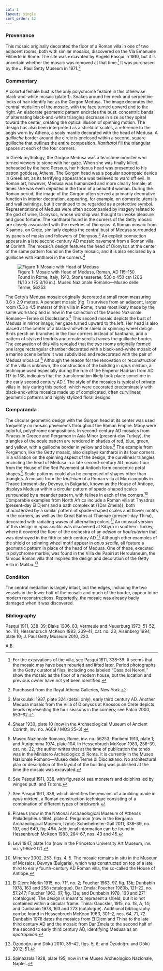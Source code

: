 ```yaml
---
cat: 1
layout: single
sort_order: 12
---
```

### Provenance

This mosaic originally decorated the floor of a Roman villa in one of two adjacent rooms, both with similar mosaics, discovered on the Via Emanuele Filiberto in Rome. The site was excavated by Angelo Pasqui in 1910, but it is uncertain whether the mosaic was removed at that time.[^1] It was purchased by the J. Paul Getty Museum in 1971.[^2]

### Commentary

A colorful female bust is the only polychrome feature in this otherwise black-and-white mosaic (plate 1). Snakes around her neck and serpentine locks of hair identify her as the Gorgon Medusa. The image decorates the central medallion of the mosaic, with the face turned upward and to the right. An elaborate geometric pattern encircles the bust: concentric bands of alternating black-and-white triangles decrease in size as they spiral toward the center, creating the optical illusion of spinning motion. The design has also been interpreted as a shield of scales, a reference to the aegis worn by Athena, a scaly mantle decorated with the head of Medusa. A <span class="popup definition" id="def_guilloche">*guilloche*</span> border around the circle is enclosed within a second, square guilloche that outlines the entire composition. <span class="popup definition" id="def_kantharoi">*Kantharoi*</span> fill the triangular spaces at each of the four corners.

In Greek mythology, the Gorgon Medusa was a fearsome monster who turned viewers to stone with her gaze. When she was finally killed, beheaded by the hero Perseus, her hideous head was presented to his patron goddess, Athena. The Gorgon head was a popular apotropaic device in Greek art, as its terrifying appearance was believed to ward off evil. In Roman art, however, Medusa was humanized and more clearly female; at times she was even depicted in the form of a beautiful woman. During the Roman period, the image of the Gorgon often served a primarily decorative function in interior decoration, appearing, for example, on domestic utensils and wall paintings, but it continued to be regarded as a protective symbol. Representations of Medusa were often accompanied by imagery related to the god of wine, Dionysos, whose worship was thought to invoke pleasure and good fortune. The kantharoi found in the corners of the Getty mosaic are closely associated with the revelries of Dionysos. A Roman mosaic from <span class="popup location" id="location_23373">Kisamos</span>, on Crete, similarly depicts the central bust of Medusa surrounded by panels of masks and followers of Dionysos.[^3] An explicit connection appears in a late second-century AD mosaic pavement from a <span class="popup pic" id="pic_01">Roman villa</span> at <span class="popup location" id="location_17070">Corinth</span>. The mosaic’s design features the head of Dionysos at the center of the same pattern found on the Getty mosaic, and it is also enclosed by a guilloche with kantharoi in the corners.[^4]

<figure markdown="0" class="inline-figure" id="fig01">
  <img src='<%= image_path("figures/fig01.jpg") %>' alt="Figure 1: Mosaic with Head of Medusa" />
  <figcaption>Figure 1: Mosaic with Head of Medusa, Roman, AD 115–150. Found in Rome, Italy, 1910. Stone tesserae, 530 x 450 cm (206 11/16 x 175 3/16 in.). Museo Nazionale Romano—Museo delle Terme, 56253</figcaption>
</figure>

The Getty’s Medusa mosaic originally decorated a small room measuring 3.6 x 2.9 meters. A pendant mosaic (fig. 1) survives from an adjacent, larger room (5.3 x 4.5 meters) of this villa in Rome; it was most likely made by the same workshop and is now in the collection of the Museo Nazionale Romano—Terme di Diocleziano.[^5] This second mosaic depicts the bust of Medusa in mirror image, her gaze turned upward to the left. Her head is also placed at the center of a black-and-white shield or spinning wheel design. Birds perch on branches in the four corners instead of kantharoi, and a pattern of stylized tendrils and ornate scrolls frames the guilloche border. The excavation of this villa revealed that the two rooms originally formed one large rectangular chamber decorated with a black-and-white mosaic of a marine scene before it was subdivided and redecorated with the pair of Medusa mosaics.[^6] Although the reason for the renovation or reconstruction of the villa is unknown, the construction of the building in <span class="popup definition" id="def_opus-mixtum">*opus mixtum*</span>, a technique used especially during the rule of the Emperor Hadrian from AD 117 to 138, indicates that the transformation likely took place sometime in the early second century AD.[^7] The style of the mosaics is typical of private villas in Italy during this period, which were decorated predominately with black-and-white mosaics made up of complicated, often curvilinear, geometric patterns and highly stylized floral designs.

### Comparanda

The circular geometric design with the Gorgon head at its center was used frequently on mosaic pavements throughout the Roman Empire. Many were colorful, polychrome compositions. In second-century AD <span class="popup pic" id="pic_02">mosaics</span> from <span class="popup location" id="location_22389">Piraeus</span> in Greece and <span class="popup location" id="location_21158">Pergamon</span> in Asia Minor (present-day Turkey), the triangles of the scale pattern are rendered in shades of red, blue, green, and yellow, with a guilloche border in yellow and blue.[^8] The <span class="popup pic" id="pic_03">example from Pergamon</span>, like the Getty mosaic, also displays kantharoi in its four corners. In a variation on the spinning aspect of the design, the curvilinear triangles encircling the head of Medusa in a late second-century AD mosaic floor from the <span class="popup pic" id="pic_04">House of the Red Pavement</span> at Antioch form concentric petal shapes.[^9] Scale patterns could also be composed of shapes other than triangles. A mosaic from the <span class="popup definition" id="def_triclinium">*triclinium*</span> of a Roman villa at <span class="popup location" id="location_216878">Marcianopolis</span> in Thrace (present-day Devnya, in Bulgaria), known as the <span class="popup pic" id="pic_05">House of Antiope</span>, displays Medusa within a circular pattern of spade-shaped scales surrounded by a meander pattern, with felines in each of the corners.[^10] Comparable examples from North Africa include a Roman villa at <span class="popup location" id="location_21592">Thysdrus</span> (present-day El Djem) and a <span class="popup pic" id="pic_06">bath complex</span> at {{Dar Zmela}}, both characterized by a similar pattern of spade-shaped scales and flower motifs in the corners, as well as the Great Baths at <span class="popup location" id="location_21865">Thaenae</span> (present-day Thina), decorated with radiating waves of alternating colors.[^11] An unusual version of this design in <span class="popup definition" id="def_opus-sectile">*opus sectile*</span> was discovered at <span class="popup location" id="location_27746">Kibyra</span> in southern Turkey, where it covered the <span class="popup pic" id="pic_07">floor of the orchestra</span> of an <span class="popup definition" id="def_odeion">*odeion*</span> or <span class="popup definition" id="def_bouleuterion">*bouleuterion*</span> that was destroyed in the fifth or sixth century AD.[^12] Although other examples of the shield or spinning wheel motif appear in *opus sectile*, all feature a geometric pattern in place of the head of Medusa. One of these, executed in polychrome marble, was found in the Villa dei Papiri at Herculaneum, the famous Roman villa that inspired the design and decoration of the Getty Villa in Malibu.[^13]

### Condition

The central medallion is largely intact, but the edges, including the two vessels in the lower half of the mosaic and much of the border, appear to be modern reconstructions. Reportedly, the mosaic was already badly damaged when it was discovered.

### Bibliography

Pasqui 1911, 338–39; Blake 1936, 83; Vermeule and Neuerburg 1973, 51–52, no. 111; Hessenbruch McKeon 1983, 239–41, cat. no. 23; Aisenberg 1994, plate 10; J. Paul Getty Museum 2010, 220.

A.B.

[^1]: For the excavations of the villa, see Pasqui 1911, 338–39. It seems that the mosaic may have been reburied and lifted later. Period photographs in the Getty curatorial files, including one labeled “Casa dei Neroni,” show the mosaic as the floor of a modern house, but the location and previous owner have not yet been identified.

[^2]: Purchased from the Royal Athena Galleries, New York.

[^3]: Markoulaki 1987, plate 324 (detail only), early third century AD. Another Medusa mosaic from the Villa of Dionysos at Knossos on Crete depicts heads representing the four seasons in the corners; see Paton 2000, 553–62.

[^4]: Shear 1930, plate 10 (now in the Archaeological Museum of Ancient Corinth, inv. no. A609 / MOS 25–3).

[^5]: Museo Nazionale Romano, Rome, inv. no. 56253; Paribeni 1913, plate 1; and Aurigemma 1974, plate 104. In Hessenbruch McKeon 1983, 238–39, cat. no. 22, the author writes that at the time of publication the tondo was in the Ministero Archeologico di Roma. It is currently in the Museo Nazionale Romano—Museo delle Terme di Diocleziano. No architectural plan or description of the layout of the building was published at the time the mosaic was excavated.

[^6]: See Pasqui 1911, 338, with figures of sea monsters and dolphins led by winged putti and Tritons.

[^7]: See Pasqui 1911, 338, which identifies the remains of a building made in *opus mixtum*, a Roman construction technique consisting of a combination of different types of brickwork.

[^8]: Piraeus (now in the National Archaeological Museum of Athens): Philadelpheus 1894, plate 4. Pergamon (now in the Bergama Archaeological Museum, Izmir): Scheibelreiter-Gail 2011, 338–39, no. 107, and 649, fig. 484. Additional information can be found in Hessenbruch McKeon 1983, 264–67, nos. 43 and 45.

[^9]: Levi 1947, plate 14a (now in the Princeton University Art Museum, inv. no. y1965-212).

[^10]: Minchev 2002, 253, figs. 4, 5. The mosaic remains in situ in the Museum of Mosaics, Devnya (Bulgaria), which was constructed on top of a late third to early fourth-century AD Roman villa, the so-called the House of Antiope.

[^11]: El Djem: Merlin 1915, no. 71f, no. 2; Foucher 1963, 97, fig. 13b; Dunbabin 1978, 163 and 258 (catalogue). Dar Zmela: Foucher 1960b, 121–22, no. 57.247; Foucher 1963, 97, fig. 13a; and Dunbabin 1978, 163 and 271 (catalogue). The design is meant to represent a shield, but it is not contained within a circular frame. Thina: Gauckler, 1915, no. 18, A, 14; and Dunbabin 1978, 163 and 273 (catalogue). Additional bibliography can be found in Hessenbruch McKeon 1983, 301–2, nos. 64, 71, 72. Dunbabin 1978 dates the mosaics from El Djem and Thina to the late third century AD and the mosaic from Dar Zmela to the second half of the second to early third century AD, identifying Medusa as an *apotropaion*.

[^12]: Özüdoğru and Dökü 2010, 39–42, figs. 5, 6; and Özüdoğru and Dökü 2012, 51.

[^13]: Spinazzola 1928, plate 195, now in the Museo Archeologico Nazionale, Naples.
